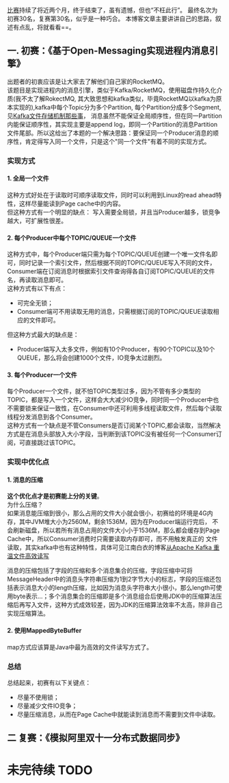[比赛](https://tianchi.aliyun.com/programming/introduction.htm?spm=5176.100066.333.1.3f82c0718qNL2J&raceId=231600)持续了将近两个月，终于结束了，虽有遗憾，但也“不枉此行”。
最终名次为初赛30名，复赛第30名，似乎是一种巧合。
本博客文章主要讲讲自己的思路，叙述有点乱，将就看看==。    

## 一. 初赛：《基于Open-Messaging实现进程内消息引擎》  
出题者的初衷应该是让大家去了解他们自己家的RocketMQ。  
该题目是实现进程内的消息引擎，类似于Kafka/RocketMQ，使用磁盘作持久化介质(我不太了解RokectMQ, 其大致思想和kafka类似，毕竟RocketMQ以kafka为原本实现的),kafka中每个Topic分为多个Partition, 每个Partition分成多个Segment,见[Kafka文件存储机制那些事](https://tech.meituan.com/kafka-fs-design-theory.html)， 消息虽然不能保证全局顺序性，但在同一Partition内能保证顺序性，其实现主要是append log，即同一个Partition的消息Partition文件尾部。所以这给出了本题的一个解决思路：要保证同一个Producer消息的顺序性，肯定得写入同一个文件，只是这个"同一个文件"有着不同的实现方式。  
### 实现方式  
####  1. 全局一个文件   
这种方式好处在于读取时可顺序读取文件，同时可以利用到Linux的read ahead特性，这样尽量能读到Page cache中的内容。  
但这种方式有一个明显的缺点： 写入需要全局锁，并且当Producer越多，锁竞争越大，可扩展性很差。  

####  2. 每个Producer中每个TOPIC/QUEUE一个文件  
这种方式中，每个Producer端只需为每个TOPIC/QUEUE创建一个唯一文件名即可，同时记录一个索引文件，然后根据不同的TOPIC/QUEUE写入不同的文件，Consumer端在订阅消息时根据索引文件查询得各自订阅TOPIC/QUEUE的文件名，再读取消息即可。  
这种方式有以下有点：  
- 可完全无锁；  
- Consumer端可不用读取无用的消息，只需根据订阅的TOPIC/QUEUE读取相应的文件即可。  

但这种方式最大的缺点是：  
- Producer端写入太多文件，例如有10个Producer，有90个TOPIC以及10个QUEUE，那么将会创建1000个文件，IO竞争太过剧烈。  

#### 3. 每个Producer一个文件  
每个Producer一个文件，就不怕TOPIC类型过多，因为不管有多少类型的TOPIC，都是写入一个文件，这样会大大减少IO竞争，同时同一个Producer中也不需要锁来保证一致性，在Consumer中还可利用多线程读取文件，然后每个读取线程分发消息到各个Consumer。  
这种方式有一个缺点是不管Consumers是否订阅某个TOPIC,都会读取，当然解决方式是在消息头部放入大小字段，当判断到该TOPIC没有被任何一个Consumer订阅，可直接跳过该TOPIC。  

### 实现中优化点  
#### 1. 消息的压缩   
**这个优化点才是初赛能上分的关键**。    
为什么压缩？  
如果消息能压缩到很小，那么占用的文件大小就会很小，初赛给的环境是4G内存，其中JVM堆大小为2560M，剩余1536M，因为在Producer端运行完后，
不会刷新磁盘，所以若所有消息占用的文件大小小于1536M，那么都会缓存到Page Cache中，所以Consumer消费时只需要读取内存即可，而不用触发真正的
文件读取，其实kafka中也有这种特性，具体可见江南白衣的博客[从Apache Kafka 重温文件高效读写](http://calvin1978.blogcn.com/articles/kafkaio.html)  

消息的压缩包括了字段的压缩和多个消息集合的压缩，字段压缩中可将MessageHeader中的消息头字符串压缩为1到2字节大小的标志，字段的压缩还包括表示消息大小的length压缩，比如因为消息头字符串大小很小，那么length可使用byte表示...；多个消息集合的压缩即是多个消息组合后使用JDK中的压缩算法压缩后再写入文件，这种方式成效较差，因为JDK的压缩算法效率不太高，除非自己实现压缩算法。  

#### 2. 使用MappedByteBuffer
map方式应该算是Java中最为高效的文件读写方式了。


### 总结  
总结起来，初赛有以下关键点：  
- 尽量不使用锁；  
- 尽量减少文件IO竞争；  
- 尽量压缩消息，从而在Page Cache中就能读到消息而不需要到文件中读取。  

## 二 复赛：《模拟阿里双十一分布式数据同步》  

# 未完待续 TODO
